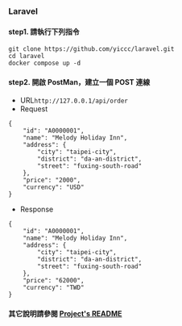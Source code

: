 ### Laravel
#### step1. 請執行下列指令
```
git clone https://github.com/yiccc/laravel.git
cd laravel
docker compose up -d
```
#### step2. 開啟 PostMan，建立一個 POST 連線
- URL```http://127.0.0.1/api/order```
- Request
```
{
    "id": "A0000001",
    "name": "Melody Holiday Inn",
    "address": {
        "city": "taipei-city",
        "district": "da-an-district",
        "street": "fuxing-south-road"
    },
    "price": "2000",
    "currency": "USD"
}
```
- Response
```
{
    "id": "A0000001",
    "name": "Melody Holiday Inn",
    "address": {
        "city": "taipei-city",
        "district": "da-an-district",
        "street": "fuxing-south-road"
    },
    "price": "62000",
    "currency": "TWD"
}
```

#### 其它說明請參閱 [Project's README](https://github.com/yiccc/laravel/tree/master/app#readme)
